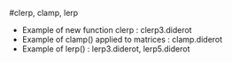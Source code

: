 #clerp, clamp, lerp
* Example of new function clerp  : clerp3.diderot  
* Example of clamp() applied to matrices  : clamp.diderot 
* Example of lerp()  : lerp3.diderot, lerp5.diderot